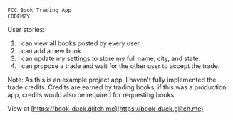 
    FCC Book Trading App
    CODEMZY


User stories:

1. I can view all books posted by every user.
2. I can add a new book.
3. I can update my settings to store my full name, city, and state.
4. I can propose a trade and wait for the other user to accept the trade.

Note: As this is an example project app, I haven't fully implemented the trade credits. Credits are earned by trading books, if this was a production app, credits would also be required for requesting books.

View at [https://book-duck.glitch.me](https://book-duck.glitch.me)